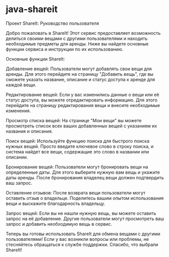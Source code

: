 # java-shareit

Проект ShareIt: Руководство пользователя

Добро пожаловать в ShareIt! Этот сервис предоставляет возможность делиться своими вещами с другими пользователями и
находить необходимые предметы для аренды. Ниже вы найдете основные функции сервиса и инструкции по их использованию.

Основные функции ShareIt:

Добавление вещей: Пользователи могут добавлять свои вещи для аренды. Для этого перейдите на страницу "Добавить вещь",
где вы сможете указать название, описание и статус доступа к аренде для каждой вещи.

Редактирование вещей: Если у вас изменились данные о вещи или её статус доступа, вы можете отредактировать информацию.
Для этого перейдите на страницу редактирования вещи и внесите необходимые изменения.

Просмотр списка вещей: На странице "Мои вещи" вы можете просмотреть список всех ваших добавленных вещей с указанием их
названия и описания.

Поиск вещей: Используйте функцию поиска для быстрого поиска нужных вещей. Просто введите ключевое слово в строку поиска,
и система найдет все вещи, содержащие это слово в названии или описании.

Бронирование вещей: Пользователи могут бронировать вещи на определенные даты. Для этого выберите нужную вам вещь и
укажите даты аренды. После бронирования владелец вещи должен подтвердить ваш запрос.

Оставление отзывов: После возврата вещи пользователи могут оставить отзыв о владельце. Поделитесь вашим опытом
использования вещи и выскажите благодарность владельцу.

Запрос вещей: Если вы не нашли нужную вещь, вы можете оставить запрос на её добавление. Другие пользователи могут
просмотреть ваш запрос и добавить необходимую вещь в сервис.

Теперь вы готовы использовать ShareIt для обмена вещами с другими пользователями! Если у вас возникли вопросы или
проблемы, не стесняйтесь обращаться к службе поддержки. Спасибо, что выбрали ShareIt!



